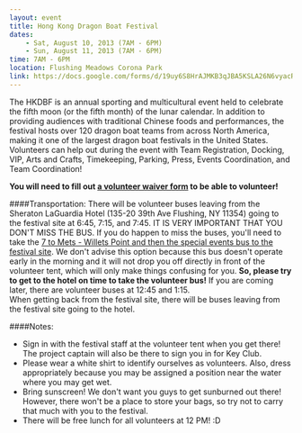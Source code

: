 ```yaml
---
layout: event
title: Hong Kong Dragon Boat Festival
dates:
    - Sat, August 10, 2013 (7AM - 6PM)
    - Sun, August 11, 2013 (7AM - 6PM)
time: 7AM - 6PM
location: Flushing Meadows Corona Park
link: https://docs.google.com/forms/d/19uy6S8HrAJMKB3qJBA5KSLA26N6vyacRN5cJIa79zk8
---
```

The HKDBF is an annual sporting and multicultural event held to celebrate the fifth moon (or the fifth month) of the lunar calendar. In addition to providing audiences with traditional Chinese foods and performances, the festival hosts over 120 dragon boat teams from across North America, making it one of the largest dragon boat festivals in the United States. Volunteers can help out during the event with Team Registration, Docking, VIP, Arts and Crafts, Timekeeping, Parking, Press, Events Coordination, and Team Coordination!

**You will need to fill out [a volunteer waiver form](https://docs.google.com/file/d/1Zf93cWFtV-dYoTcXNPL-xlj2sggvv_XiYLUj3FQg1byPN-WbpICL9SJVNueD/edit) to be able to volunteer!**

<!-- more -->

####Transportation:
There will be volunteer buses leaving from the Sheraton LaGuardia Hotel (135-20 39th Ave Flushing, NY 11354) going to the festival site at 6:45, 7:15, and 7:45. IT IS VERY IMPORTANT THAT YOU DON'T MISS THE BUS. If you do happen to miss the buses, you'll need to take the [7 to Mets - Willets Point and then the special events bus to the festival site](http://www.mta.info/nyct/service/events/HongKongDragonBoatFestivalinFlushingMeadows2013.htm). We don't advise this option because this bus doesn't operate early in the morning and it will not drop you off directly in front of the volunteer tent, which will only make things confusing for you. **So, please try to get to the hotel on time to take the volunteer bus!** If you are coming later, there are volunteer buses at 12:45 and 1:15.  
When getting back from the festival site, there will be buses leaving from the festival site going to the hotel.

####Notes:
- Sign in with the festival staff at the volunteer tent when you get there! The project captain will also be there to sign you in for Key Club.
- Please wear a white shirt to identify ourselves as volunteers. Also, dress appropriately because you may be assigned a position near the water where you may get wet.
- Bring sunscreen! We don't want you guys to get sunburned out there! However, there won't be a place to store your bags, so try not to carry that much with you to the festival.
- There will be free lunch for all volunteers at 12 PM! :D
